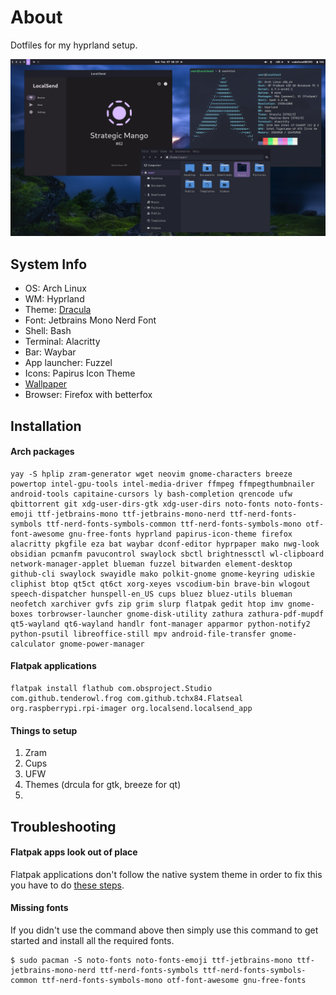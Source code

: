# About
Dotfiles for my hyprland setup. 

![Screenshot](screenshot.png)

## System Info

- OS: Arch Linux
- WM: Hyprland
- Theme: [Dracula](https://draculatheme.com/gtk)
- Font: Jetbrains Mono Nerd Font
- Shell: Bash
- Terminal: Alacritty
- Bar: Waybar
- App launcher: Fuzzel
- Icons: Papirus Icon Theme
- [Wallpaper](https://raw.githubusercontent.com/M0-7/dotfiles/main/Wallpapers/wallpaper.jpg)
- Browser: Firefox with betterfox

## Installation

#### Arch packages

```
yay -S hplip zram-generator wget neovim gnome-characters breeze powertop intel-gpu-tools intel-media-driver ffmpeg ffmpegthumbnailer android-tools capitaine-cursors ly bash-completion qrencode ufw qbittorrent git xdg-user-dirs-gtk xdg-user-dirs noto-fonts noto-fonts-emoji ttf-jetbrains-mono ttf-jetbrains-mono-nerd ttf-nerd-fonts-symbols ttf-nerd-fonts-symbols-common ttf-nerd-fonts-symbols-mono otf-font-awesome gnu-free-fonts hyprland papirus-icon-theme firefox alacritty pkgfile eza bat waybar dconf-editor hyprpaper mako nwg-look obsidian pcmanfm pavucontrol swaylock sbctl brightnessctl wl-clipboard network-manager-applet blueman fuzzel bitwarden element-desktop github-cli swaylock swayidle mako polkit-gnome gnome-keyring udiskie cliphist btop qt5ct qt6ct xorg-xeyes vscodium-bin brave-bin wlogout speech-dispatcher hunspell-en_US cups bluez bluez-utils blueman neofetch xarchiver gvfs zip grim slurp flatpak gedit htop imv gnome-boxes torbrowser-launcher gnome-disk-utility zathura zathura-pdf-mupdf qt5-wayland qt6-wayland handlr font-manager apparmor python-notify2 python-psutil libreoffice-still mpv android-file-transfer gnome-calculator gnome-power-manager
```

#### Flatpak applications

```
flatpak install flathub com.obsproject.Studio com.github.tenderowl.frog com.github.tchx84.Flatseal org.raspberrypi.rpi-imager org.localsend.localsend_app
```

#### Things to setup
1. Zram
2. Cups
3. UFW
4. Themes (drcula for gtk, breeze for qt)
5. 

## Troubleshooting

#### Flatpak apps look out of place

Flatpak applications don't follow the native system theme in order to fix this you have to do [these steps](https://itsfoss.com/flatpak-app-apply-theme/).

#### Missing fonts

If you didn't use the command above then simply use this command to get started and install all the required fonts. 

```
$ sudo pacman -S noto-fonts noto-fonts-emoji ttf-jetbrains-mono ttf-jetbrains-mono-nerd ttf-nerd-fonts-symbols ttf-nerd-fonts-symbols-common ttf-nerd-fonts-symbols-mono otf-font-awesome gnu-free-fonts
```
